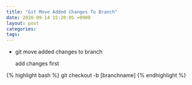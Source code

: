 ```yaml
---
title: "Git Move Added Changes To Branch"
date: 2020-09-14 15:20:05 +0900
layout: post
categories: 
tags: 
---
```


-   git move added changes to branch

    add changes first

{% highlight bash %}
git checkout -b [branchname]
{% endhighlight %}
